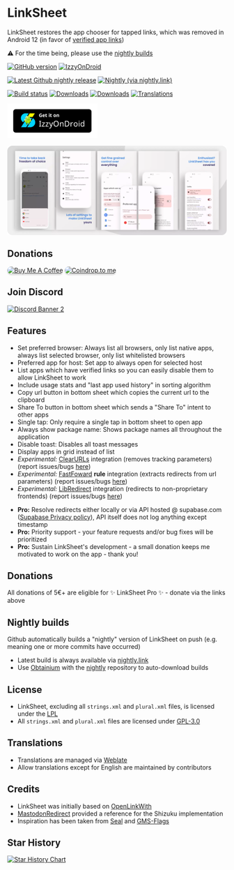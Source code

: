 <!-- ---------- Mascot ---------- -->
<div align="">
  <h1>LinkSheet</h1>
 </div>



<!-- ---------- Description ---------- -->
<div align="">

LinkSheet restores the app chooser for tapped links, which was removed in Android 12 (in favor of [verified app links](https://developer.android.com/training/app-links/verify-android-applinks))

</div>


<!-- ---------- Badges ---------- -->
<div align="">

⚠️ For the time being, please use the [nightly builds](#nightly-builds)

[![GitHub version](https://img.shields.io/github/v/release/LinkSheet/LinkSheet)](https://github.com/LinkSheet/LinkSheet/releases/latest)
[![IzzyOnDroid](https://img.shields.io/endpoint?url=https://apt.izzysoft.de/fdroid/api/v1/shield/fe.linksheet)](https://apt.izzysoft.de/fdroid/index/apk/fe.linksheet)

[![Latest Github nightly release](https://img.shields.io/github/v/release/LinkSheet/nightly?label=nightly%20github&color=orange)](https://github.com/LinkSheet/nightly/releases/latest)
[![Nightly (via nightly.link)](https://img.shields.io/badge/nightly-latest-orange?label=nightly.link&color=orange)](https://nightly.link/LinkSheet/nightly/workflows/build-nightly/master/linksheet-nightly.zip)

[![Build status](https://img.shields.io/github/actions/workflow/status/LinkSheet/LinkSheet/build-nightly.yml)](https://github.com/LinkSheet/LinkSheet/actions/workflows/build-nightly.yml)
[![Downloads](https://img.shields.io/github/downloads/LinkSheet/LinkSheet/total)](https://github.com/LinkSheet/LinkSheet/releases)
[![Downloads](https://img.shields.io/github/downloads/LinkSheet/nightly/total?color=orange)](https://github.com/LinkSheet/nightly/releases)
[![Translations](https://img.shields.io/weblate/progress/linksheet)](https://hosted.weblate.org/projects/linksheet/)

</div>

<!-- ---------- Download ---------- -->
<div align="">

[<img src="readme/IzzyOnDroid.png"
alt="Get it on IzzySoft"
height="80">](https://apt.izzysoft.de/fdroid/index/apk/fe.linksheet)
</div>




<!-- ---------- Screenshots ---------- -->
<div align="">
  <div style="display: flex;">
    <img src="readme/screenshots.webp">
  </div>
 </div>

## Donations

<div align="">
    <a href="https://www.buymeacoffee.com/1fexd" target="_blank"><img
            src="https://www.buymeacoffee.com/assets/img/custom_images/orange_img.png"
            alt="Buy Me A Coffee"
            style="border-radius: 10px; height: 41px !important;width: 174px !important;box-shadow: 0px 3px 2px 0px rgba(190, 190, 190, 0.5) !important;-webkit-box-shadow: 0px 3px 2px 0px rgba(190, 190, 190, 0.5) !important;" /></a>
    <a href="https://coindrop.to/fexd" target="_blank">
        <img src="https://coindrop.to/embed-button.png" alt="Coindrop.to me" style="border-radius: 10px; !important; height: 41px !important;width: 174px !important;box-shadow: 0px 3px 2px 0px rgba(190, 190, 190, 0.5) !important;-webkit-box-shadow: 0px 3px 2px 0px rgba(190, 190, 190, 0.5) !important;" />
    </a>
</div>

## Join Discord

<div align="">
  <a href="https://discord.gg/XndZet2pWF"><img src="https://discordapp.com/api/guilds/1137845851344081038/widget.png?style=banner2" alt="Discord Banner 2"/></a>
</div>

## Features

* Set preferred browser: Always list all browsers, only list native apps, always list selected browser, only list
  whitelisted browsers
* Preferred app for host: Set app to always open for selected host
* List apps which have verified links so you can easily disable them to allow LinkSheet to work
* Include usage stats and "last app used history" in sorting algorithm
* Copy url button in bottom sheet which copies the current url to the clipboard
* Share To button in bottom sheet which sends a "Share To" intent to other apps
* Single tap: Only require a single tap in bottom sheet to open app
* Always show package name: Shows package names all throughout the application
* Disable toast: Disables all toast messages
* Display apps in grid instead of list
* *Experimental:* [ClearURLs](https://github.com/ClearURLs) integration (removes tracking parameters) (report
  issues/bugs [here](https://github.com/1fexd/clearurlkt))
* *Experimental:* [FastFoward](https://github.com/FastForwardTeam/FastForward) **rule** integration (extracts redirects
  from url parameters) (report issues/bugs [here](https://github.com/1fexd/fastforwardkt))
* *Experimental:* [LibRedirect](https://github.com/libredirect/libredirect) integration (redirects to non-proprietary
  frontends) (report issues/bugs [here](https://github.com/1fexd/libredirectkt))

<ul>
  <li><strong>Pro:</strong> Resolve redirects either locally or via API hosted @ supabase.com (<a href="https://supabase.com/privacy">Supabase Privacy policy</a>), API itself does not log anything except timestamp</li>
  <li><strong>Pro:</strong> Priority support - your feature requests and/or bug fixes will be prioritized</li>
  <li><strong>Pro:</strong> Sustain LinkSheet's development - a small donation keeps me motivated to work on the app - thank you!</li>
</ul>

## Donations

All donations of 5€+ are eligible for ✨ LinkSheet Pro ✨ - donate via the links above

## Nightly builds

Github automatically builds a "nightly" version of LinkSheet on push (e.g. meaning one or more commits have occurred)

* Latest build is always available via [nightly.link](https://nightly.link/LinkSheet/LinkSheet/workflows/build-nightly/master/linksheet-nightly.zip)
* Use [Obtainium](https://github.com/ImranR98/Obtainium) with the [nightly](https://github.com/LinkSheet/nightly) repository to auto-download builds
  
## License

* LinkSheet, excluding all `strings.xml` and `plural.xml` files, is licensed under the [LPL](LICENSE)
* All `strings.xml` and `plural.xml` files are licensed under [GPL-3.0](LICENSE_STRINGS)

## Translations

* Translations are managed via [Weblate](https://hosted.weblate.org/projects/linksheet/)
* Allow translations except for English are maintained by contributors

## Credits

* LinkSheet was initially based on [OpenLinkWith](https://github.com/tasomaniac/OpenLinkWith)
* [MastodonRedirect](https://github.com/zacharee/MastodonRedirect) provided a reference for the Shizuku implementation
* Inspiration has been taken from [Seal](https://github.com/JunkFood02/Seal) and [GMS-Flags](https://github.com/polodarb/GMS-Flags)

## Star History

<a href="https://star-history.com/#LinkSheet/LinkSheet&Date">
 <picture>
   <source media="(prefers-color-scheme: dark)" srcset="https://api.star-history.com/svg?repos=LinkSheet/LinkSheet&type=Date&theme=dark" />
   <source media="(prefers-color-scheme: light)" srcset="https://api.star-history.com/svg?repos=LinkSheet/LinkSheet&type=Date" />
   <img alt="Star History Chart" src="https://api.star-history.com/svg?repos=LinkSheet/LinkSheet&type=Date" />
 </picture>
</a>

